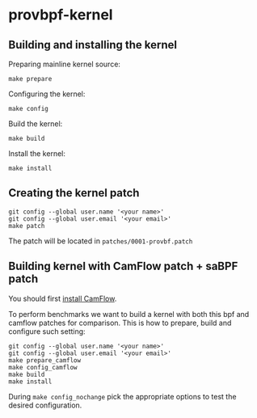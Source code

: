 # provbpf-kernel

## Building and installing the kernel

Preparing mainline kernel source:
```
make prepare
```

Configuring the kernel:
```
make config
```

Build the kernel:
```
make build
```

Install the kernel:
```
make install
```

## Creating the kernel patch

```
git config --global user.name '<your name>'
git config --global user.email '<your email>'
make patch
```

The patch will be located in `patches/0001-provbf.patch`

## Building kernel with CamFlow patch + saBPF patch

You should first [install CamFlow](https://github.com/CamFlow/camflow-install).

To perform benchmarks we want to build a kernel with both this bpf and camflow patches for comparison.
This is how to prepare, build and configure such setting:

```
git config --global user.name '<your name>'
git config --global user.email '<your email>'
make prepare_camflow
make config_camflow
make build
make install
```

During `make config_nochange` pick the appropriate options to test the desired configuration.
